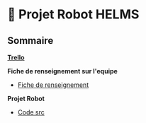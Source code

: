 # 🤖 Projet Robot HELMS

## Sommaire
<a href="https://trello.com/b/f5t3CRXe/lu2in013-projet-robot">**Trello**<a>  

**Fiche de renseignement sur l'equipe**
- [Fiche de renseignement](fiche_renseignement.md)

**Projet Robot**
- [Code src](Robot)
